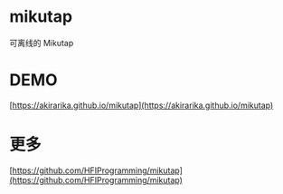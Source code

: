 # mikutap
可离线的 Mikutap

# DEMO  
[https://akirarika.github.io/mikutap](https://akirarika.github.io/mikutap)

# 更多

[https://github.com/HFIProgramming/mikutap](https://github.com/HFIProgramming/mikutap)
